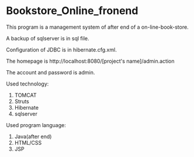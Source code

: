 # Bookstore_Online_fronend
This program is a management system of after end of a on-line-book-store. 

A backup of sqlserver is in sql file.

Configuration of JDBC is in hibernate.cfg.xml.

The homepage is http://localhost:8080/[project's name]/admin.action

The account and password is admin.

Used technology:
1. TOMCAT
2. Struts
3. Hibernate
4. sqlserver

Used program language:
1. Java(after end)
2. HTML/CSS
4. JSP


